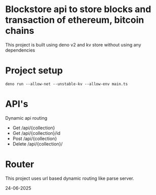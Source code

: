 # Blockstore api to store blocks and transaction of ethereum, bitcoin chains
This project is built using deno v2 and kv store without using any dependencies

# Project setup

```
deno run --allow-net --unstable-kv --allow-env main.ts
```

# API's

Dynamic api routing

- Get /api/{collection}
- Get /api/{collection}/id
- Post /api/{collection}
- Delete /api/{collection}/

# Router

This project uses url based dynamic routing like parse server. 

24-06-2025